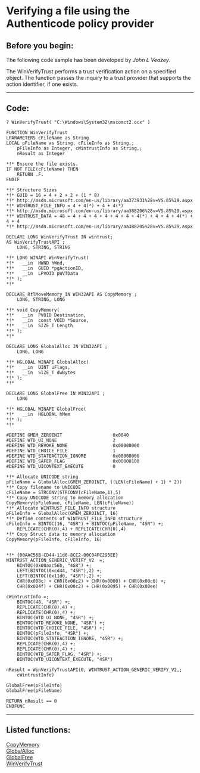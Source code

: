 
# Verifying a file using the Authenticode policy provider

## Before you begin:
The following code sample has been developed by *John L Veazey*.  

The WinVerifyTrust performs a trust verification action on a specified object. The function passes the inquiry to a trust provider that supports the action identifier, if one exists.  
  
***  


## Code:
```foxpro  
? WinVerifyTrust( "C:\Windows\System32\mscomct2.ocx" )

FUNCTION WinVerifyTrust
LPARAMETERS cFileName as String
LOCAL pFileName as String, cFileInfo as String,;
	pFileInfo as Integer, cWintrustInfo as String,;
	nResult as Integer

*!* Ensure the file exists.
IF NOT FILE(cFileName) THEN
	RETURN .F.
ENDIF

*!* Structure Sizes
*!*	GUID = 16 = 4 + 2 + 2 + (1 * 8)
*!* http://msdn.microsoft.com/en-us/library/aa373931%28v=VS.85%29.aspx
*!*	WINTRUST_FILE_INFO = 4 + 4(*) + 4 + 4(*)
*!* http://msdn.microsoft.com/en-us/library/aa388206%28v=VS.85%29.aspx
*!*	WINTRUST_DATA = 48 = 4 + 4 + 4 + 4 + 4 + 4 + 4(*) + 4 + 4 + 4(*) + 4 + 4
*!* http://msdn.microsoft.com/en-us/library/aa388205%28v=VS.85%29.aspx

DECLARE LONG WinVerifyTrust IN wintrust;
AS WinVerifyTrustAPI ;
	LONG, STRING, STRING

*!*	LONG WINAPI WinVerifyTrust(
*!*	  __in  HWND hWnd,
*!*	  __in  GUID *pgActionID,
*!*	  __in  LPVOID pWVTData
*!*	);
*!*

DECLARE RtlMoveMemory IN WIN32API AS CopyMemory ;
	LONG, STRING, LONG

*!*	void CopyMemory(
*!*	  __in  PVOID Destination,
*!*	  __in  const VOID *Source,
*!*	  __in  SIZE_T Length
*!*	);
*!*

DECLARE LONG GlobalAlloc IN WIN32API ;
	LONG, LONG

*!*	HGLOBAL WINAPI GlobalAlloc(
*!*	  __in  UINT uFlags,
*!*	  __in  SIZE_T dwBytes
*!*	);
*!*

DECLARE LONG GlobalFree IN WIN32API ;
	LONG

*!*	HGLOBAL WINAPI GlobalFree(
*!*	  __in  HGLOBAL hMem
*!*	);
*!*

#DEFINE GMEM_ZEROINIT					0x0040
#DEFINE WTD_UI_NONE						2
#DEFINE WTD_REVOKE_NONE					0x00000000
#DEFINE WTD_CHOICE_FILE					1
#DEFINE WTD_STATEACTION_IGNORE			0x00000000
#DEFINE WTD_SAFER_FLAG					0x00000100
#DEFINE WTD_UICONTEXT_EXECUTE			0

*!* Allocate UNICODE string
pFileName = GlobalAlloc(GMEM_ZEROINIT, ((LEN(cFileName) + 1) * 2))
*!* Copy filename to UNICODE
cFileName = STRCONV(STRCONV(cFileName,1),5)
*!* Copy UNICODE string to memory allocation
CopyMemory(pFileName, cFileName, LEN(cFileName))
*!* Allocate WINTRUST_FILE_INFO structure
pFileInfo = GlobalAlloc(GMEM_ZEROINIT, 16)
*!* Define contents of WINTRUST_FILE_INFO structure
cFileInfo = BINTOC(16, "4SR") + BINTOC(pFileName, "4SR") +;
	REPLICATE(CHR(0),4) + REPLICATE(CHR(0),4)
*!* Copy Struct data to memory allocation
CopyMemory(pFileInfo, cFileInfo, 16)


*!* {00AAC56B-CD44-11d0-8CC2-00C04FC295EE}
WINTRUST_ACTION_GENERIC_VERIFY_V2  =;
	BINTOC(0x00aac56b, "4SR") +;
	LEFT(BINTOC(0xcd44, "4SR"),2) +;
	LEFT(BINTOC(0x11d0, "4SR"),2) +;
	CHR(0x008c) + CHR(0x00c2) + CHR(0x0000) + CHR(0x00c0) +;
	CHR(0x004f) + CHR(0x00c2) + CHR(0x0095) + CHR(0x00ee)

cWintrustInfo =;
	BINTOC(48, "4SR") +;
	REPLICATE(CHR(0),4) +;
	REPLICATE(CHR(0),4) +;
	BINTOC(WTD_UI_NONE, "4SR") +;
	BINTOC(WTD_REVOKE_NONE, "4SR") +;
	BINTOC(WTD_CHOICE_FILE, "4SR") +;
	BINTOC(pFileInfo, "4SR") +;
	BINTOC(WTD_STATEACTION_IGNORE, "4SR") +;
	REPLICATE(CHR(0),4) +;
	REPLICATE(CHR(0),4) +;
	BINTOC(WTD_SAFER_FLAG, "4SR") +;
	BINTOC(WTD_UICONTEXT_EXECUTE, "4SR")

nResult = WinVerifyTrustAPI(0, WINTRUST_ACTION_GENERIC_VERIFY_V2,;
	cWintrustInfo)

GlobalFree(pFileInfo)
GlobalFree(pFileName)

RETURN nResult == 0
ENDFUNC  
```  
***  


## Listed functions:
[CopyMemory](../libraries/kernel32/CopyMemory.md)  
[GlobalAlloc](../libraries/kernel32/GlobalAlloc.md)  
[GlobalFree](../libraries/kernel32/GlobalFree.md)  
[WinVerifyTrust](../libraries/wintrust/WinVerifyTrust.md)  
